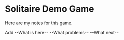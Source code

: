 # Solitaire  Demo Game

Here are my notes for this game.
 
Add
--What is here--
--What problems--
--What next--
